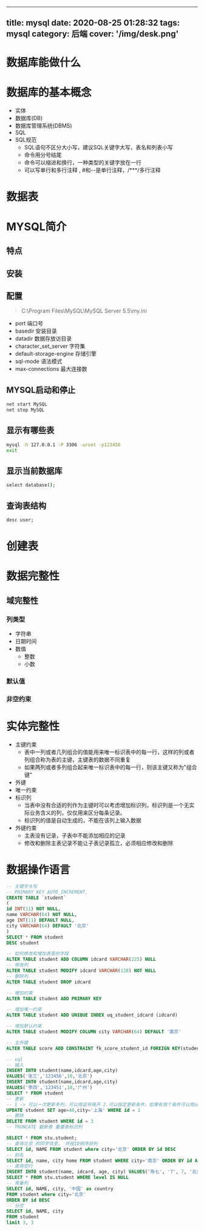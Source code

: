 
---
title: mysql
date: 2020-08-25 01:28:32
tags: mysql
category: 后端
cover: '/img/desk.png'
---
# 数据库能做什么
# 数据库的基本概念
- 实体
- 数据库(DB)
- 数据库管理系统(DBMS)
- SQL
- SQL规范
  - SQL语句不区分大小写，建议SQL关键字大写，表名和列表小写
  - 命令用分号结尾
  - 命令可以缩进和换行，一种类型的关键字放在一行
  - 可以写单行和多行注释 , #和--是单行注释，/***/多行注释
# 数据表
# MYSQL简介
## 特点
## 安装
## 配置
> C:\Program Files\MySQL\MySQL Server 5.5\my.ini
- port 端口号
- basedir 安装目录
- datadir 数据存放访目录
- character_set_server 字符集
- default-storage-engine 存储引擎
- sql-mode 语法模式
- max-connections 最大连接数

## MYSQL启动和停止
```js
net start MySQL
net stop MySQL
```
## 显示有哪些表
```cmd
mysql -h 127.0.0.1 -P 3306 -uroot -p123456
exit
```
## 显示当前数据库
```cmd
select database();
```
## 查询表结构
```cmd
desc user;
```

# 创建表
# 数据完整性
## 域完整性
### 列类型
- 字符串
- 日期时间
- 数值
  - 整数
  - 小数
  
### 默认值
### 非空约束
# 实体完整性
- 主键约束
  - 表中一列或者几列组合的值能用来唯一标识表中的每一行，这样的列或者列组合称为表的主键，主键表的数据不同重复
  - 如果两列或者多列组合起来唯一标识表中的每一行，则该主键又称为"组合键"
- 外键
- 唯一约束
- 标识列
  - 当表中没有合适的列作为主键时可以考虑增加标识列，标识列是一个无实际业务含义的列，仅仅用来区分每条记录。
  - 标识列的值是自动生成的，不能在该列上输入数据
- 外键约束
  - 主表没有记录，子表中不能添加相应的记录
  - 修改和删除主表记录不能让子表记录孤立，必须相应修改和删除

# 数据操作语言
```sql
-- 关键字大写
-- PRIMARY KEY AUTO_INCREMENT,
CREATE TABLE `student`
(
id INT(11) NOT NULL,
name VARCHAR(64) NOT NULL,
age INT(11) DEFAULT NULL,
city VARCHAR(64) DEFAULT '北京'
)
SELECT * FROM student
DESC student

-- 如何修改和增加表里的字段
ALTER TABLE student ADD COLUMN idcard VARCHAR(225) NULL
-- 修改列
ALTER TABLE student MODIFY idcard VARCHAR(128) NOT NULL
-- 删除列
ALTER TABLE student DROP idcard

-- 增加约束
ALTER TABLE student ADD PRIMARY KEY

-- 增加唯一约束
ALTER TABLE student ADD UNIQUE INDEX uq_student_idcard (idcard)

-- 增加默认约束
ALTER TABLE student MODIFY COLUMN city VARCHAR(64) DEFAULT '南京'

-- 主外键
ALTER TABLE score ADD CONSTRAINT fk_score_student_id FOREIGN KEY(student_id) REFERENCES student(id)

-- sql
-- 插入
INSERT INTO student(name,idcard,age,city)
VALUES('张三','123456',10,'北京')
INSERT INTO student(name,idcard,age,city)
VALUES('李四','123451',18,'广州')
SELECT * FROM student
-- 更新
-- 1 -> 可以一次更新多列，可以用逗号隔开 2.可以指定更新条件，如果有我个条件可以用and or not
UPDATE student SET age=40,city='上海' WHERE id = 1
-- 删除
DELETE FROM student WHERE id = 3
-- TRUNCATE 截断表 重置表标识列
```
```sql
SELECT * FROM stu.student;
-- 查询北京 的同学信息， 并按ID倒序排列
SELECT id, NAME FROM student where city='北京' ORDER BY id DESC
-- 别名
SELECT id, name, city home FROM student WHERE city='南京' ORDER BY id ASC
-- 查询空行
INSERT INTO student(name, idcard, age, city) VALUES('陈七', '7', 7, '北京')
SELECT * FROM stu.student WHERE level IS NULL
-- 常量列
SELECT id, NAME, city, '中国' as country
FROM student where city='北京'
ORDER BY id DESC
-- 分页
SELECT id, NAME, city
FROM student
limit 3, 3
```